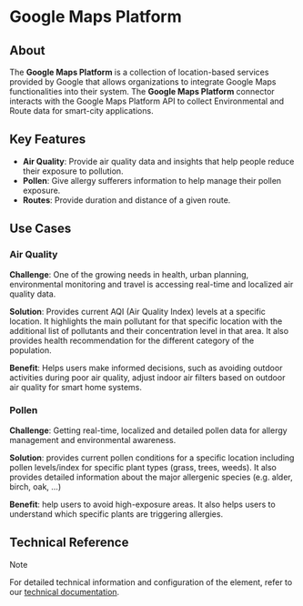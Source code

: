 # Google Maps Platform

## About
The **Google Maps Platform** is a collection of location-based services provided by Google that allows organizations to integrate Google Maps functionalities into their system.
The **Google Maps Platform** connector interacts with the Google Maps Platform API to collect Environmental and Route data for smart-city applications.

## Key Features
-	**Air Quality**: Provide air quality data and insights that help people reduce their exposure to pollution.
-	**Pollen**: Give allergy sufferers information to help manage their pollen exposure.
-	**Routes**: Provide duration and distance of a given route.

## Use Cases
### Air Quality
**Challenge**: One of the growing needs in health, urban planning, environmental monitoring and travel is accessing real-time and localized air quality data.

**Solution**: Provides current AQI (Air Quality Index) levels at a specific location. It highlights the main pollutant for that specific location with the additional list of pollutants and their concentration level in that area. It also provides health recommendation for the different category of the population.

**Benefit**: Helps users make informed decisions, such as avoiding outdoor activities during poor air quality, adjust indoor air filters based on outdoor air quality for smart home systems.

### Pollen
**Challenge**: Getting real-time, localized and detailed pollen data for allergy management and environmental awareness.

**Solution**: provides current pollen conditions for a specific location including pollen levels/index for specific plant types (grass, trees, weeds). It also provides detailed information about the major allergenic species (e.g. alder, birch, oak, ...)

**Benefit**: help users to avoid high-exposure areas. It also helps users to understand which specific plants are triggering allergies.

## Technical Reference
> [!NOTE]
> For detailed technical information and configuration of the element, refer to our [technical documentation](xref:Connector_help_Google_Maps_Platform_Technical).
